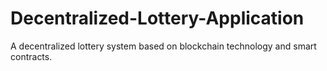 # Decentralized-Lottery-Application
A decentralized lottery system based on blockchain technology and smart contracts.
